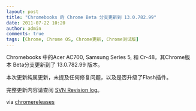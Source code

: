 ```yaml
---
layout: post
title: "Chromebooks 的 Chrome Beta 分支更新到 13.0.782.99"
date: 2011-07-22 10:20
author: admin
comments: true
tags: [Chrome, Chrome OS, Chrome更新, Chrome测试版]
---
```

Chromebooks 中的Acer AC700, Samsung Series 5, 和 Cr-48，其Chrome版本 Beta分支更新到了 13.0.782.99 版本。

本次更新纯属更新，未提及任何修复问题，以及是否升级了Flash插件。

完整更新内容请查阅 [SVN Revision log](http://build.chromium.org/buildbot/perf/dashboard/ui/changelog.html?url=/trunk/src&amp;range=92801:91661&amp;mode=html)。

via <a href="http://googlechromereleases.blogspot.com/2011/07/beta-channel-update-for-chromebooks.html?utm_source=feedburner&amp;utm_medium=feed&amp;utm_campaign=Feed%3A+GoogleChromeReleases+%28Google+Chrome+Releases%29" target="_blank">chromereleases</a>
